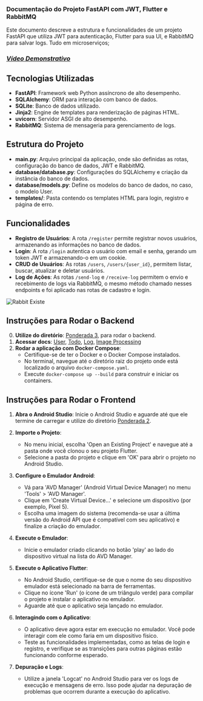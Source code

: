 ### Documentação do Projeto FastAPI com JWT, Flutter e RabbitMQ

Este documento descreve a estrutura e funcionalidades de um projeto FastAPI que utiliza JWT para autenticação, Flutter para sua UI, e RabbitMQ para salvar logs. Tudo em microserviços;

### [*Vídeo Demonstrativo*](https://drive.google.com/file/d/1Vh3TFzF9M7p_2Tzg7zVJIRP1NTqEElaN/view?usp=sharing)

## Tecnologias Utilizadas

- **FastAPI**: Framework web Python assíncrono de alto desempenho.
- **SQLAlchemy**: ORM para interação com banco de dados.
- **SQLite**: Banco de dados utilizado.
- **Jinja2**: Engine de templates para renderização de páginas HTML.
- **uvicorn**: Servidor ASGI de alto desempenho.
- **RabbitMQ**: Sistema de mensageria para gerenciamento de logs.

## Estrutura do Projeto

- **main.py**: Arquivo principal da aplicação, onde são definidas as rotas, configuração do banco de dados, JWT e RabbitMQ.
- **database/database.py**: Configurações do SQLAlchemy e criação da instância do banco de dados.
- **database/models.py**: Define os modelos do banco de dados, no caso, o modelo User.
- **templates/**: Pasta contendo os templates HTML para login, registro e página de erro.

## Funcionalidades

- **Registro de Usuários**: A rota `/register` permite registrar novos usuários, armazenando as informações no banco de dados.
- **Login**: A rota `/login` autentica o usuário com email e senha, gerando um token JWT e armazenando-o em um cookie.
- **CRUD de Usuários**: As rotas `/users`, `/users/{user_id}`, permitem listar, buscar, atualizar e deletar usuários.
- **Log de Ações**: As rotas `/send-log` e `/receive-log` permitem o envio e recebimento de logs via RabbitMQ, o mesmo método chamado nesses endpoints e foi aplicado nas rotas de cadastro e login.

![Rabbit Existe](./Mídia/image.png)

## Instruções para Rodar o Backend

0. **Utilize do diretório**: [Ponderada 3](https://github.com/Gabi-Barretto/M10-Individual/tree/main/Ponderada%203), para rodar o backend.
1. **Acessar docs**: [User](http://localhost:8001/docs), [Todo](http://localhost:8002/docs), [Log](http://localhost:8003/docs), [Image Processing](http://localhost:8004/docs)
7. **Rodar a aplicação com Docker Compose**:
   - Certifique-se de ter o Docker e o Docker Compose instalados.
   - No terminal, navegue até o diretório raiz do projeto onde está localizado o arquivo `docker-compose.yaml`.
   - Execute `docker-compose up --build` para construir e iniciar os containers.

## Instruções para Rodar o Frontend

1. **Abra o Android Studio**: Inicie o Android Studio e aguarde até que ele termine de carregar e utilize do diretório [Ponderada 2](https://github.com/Gabi-Barretto/M10-Individual/tree/main/Ponderada%202).

2. **Importe o Projeto**:
   - No menu inicial, escolha 'Open an Existing Project' e navegue até a pasta onde você clonou o seu projeto Flutter.
   - Selecione a pasta do projeto e clique em 'OK' para abrir o projeto no Android Studio.

3. **Configure o Emulador Android**:
   - Vá para 'AVD Manager' (Android Virtual Device Manager) no menu 'Tools' > 'AVD Manager'.
   - Clique em 'Create Virtual Device...' e selecione um dispositivo (por exemplo, Pixel 5).
   - Escolha uma imagem do sistema (recomenda-se usar a última versão do Android API que é compatível com seu aplicativo) e finalize a criação do emulador.

4. **Execute o Emulador**:
   - Inicie o emulador criado clicando no botão 'play' ao lado do dispositivo virtual na lista do AVD Manager.

5. **Execute o Aplicativo Flutter**:
   - No Android Studio, certifique-se de que o nome do seu dispositivo emulador está selecionado na barra de ferramentas.
   - Clique no ícone 'Run' (o ícone de um triângulo verde) para compilar o projeto e instalar o aplicativo no emulador.
   - Aguarde até que o aplicativo seja lançado no emulador.

6. **Interagindo com o Aplicativo**:
   - O aplicativo deve agora estar em execução no emulador. Você pode interagir com ele como faria em um dispositivo físico.
   - Teste as funcionalidades implementadas, como as telas de login e registro, e verifique se as transições para outras páginas estão funcionando conforme esperado.

7. **Depuração e Logs**:
   - Utilize a janela 'Logcat' no Android Studio para ver os logs de execução e mensagens de erro. Isso pode ajudar na depuração de problemas que ocorrem durante a execução do aplicativo.